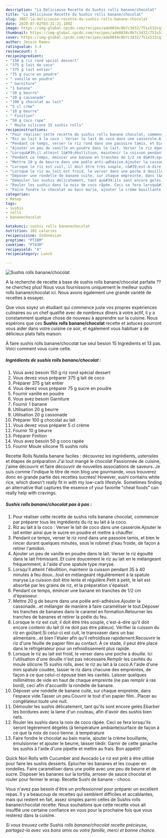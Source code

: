 ```yaml
---
description: "La Délicieuse Recette du Sushis rolls banane/chocolat"
title: "La Délicieuse Recette du Sushis rolls banane/chocolat"
slug: 3867-la-delicieuse-recette-du-sushis-rolls-banane-chocolat
date: 2020-07-02T03:31:21.189Z
image: https://img-global.cpcdn.com/recipes/ade0034c0b7c3d32/751x532cq70/sushis-rolls-bananechocolat-photo-principale-de-la-recette.jpg
thumbnail: https://img-global.cpcdn.com/recipes/ade0034c0b7c3d32/751x532cq70/sushis-rolls-bananechocolat-photo-principale-de-la-recette.jpg
cover: https://img-global.cpcdn.com/recipes/ade0034c0b7c3d32/751x532cq70/sushis-rolls-bananechocolat-photo-principale-de-la-recette.jpg
author: Jessie Ramos
ratingvalue: 3.4
reviewcount: 3
recipeingredient:
- "150 g riz rond spcial dessert"
- "375 g lait de coco"
- "375 g lait entier"
- "75 g sucre en poudre"
- " vanille en poudre"
- " Garniture"
- "1 banane"
- "20 g beurre"
- "20 g cassonade"
- "100 g chocolat au lait"
- "5 cl crme"
- "10 g beurre"
- " Finition"
- "50 g coco rape"
- " Moule silicone 15 sushis rolls"
recipeinstructions:
- "Pour réaliser cette recette de sushis rolls banane chocolat, commencer par préparer tous les ingrédients du riz au lait à la coco."
- "Riz au lait à la coco : Verser le lait de coco dans une casserole.Ajouter le lait entier ainsi que le sucre en poudre et mettre à chauffer."
- "Pendant ce temps, verser le riz rond dans une passoire tamis, et bien le rincer durant quelques minutes, sous le robinet d&#39;eau froide, de façon à retirer l&#39;amidon."
- "Ajouter un peu de vanille en poudre dans le lait. Verser le riz égoutté dans le lait frémissant..Et cuire doucement le riz au lait en le mélangeant fréquemment, à l&#39;aide d&#39;une spatule type maryse."
- "Lorsqu&#39;il atteint l&#39;ébullition, maintenir la cuisson pendant 35 à 40 minutes à feu doux...tout en mélangeant régulièrement à la spatule maryse.La cuisson doit être lente et régulière.Petit à petit, le lait est absorbé par les grains de riz, et la préparation s&#39;épaissit."
- "Pendant ce temps, émincer une banane en tranches de 1/2 cm d&#39;épaisseur."
- "Mettre 20 g de beurre dans une poêle anti-adhésive.Ajouter la cassonade...et mélanger de manière à faire caraméliser le tout.Déposer les tranches de bananes dans le caramel en formation.Retourner les tranches de bananes et retirer la poêle du feu."
- "Lorsque le riz est cuit, il doit être très souple, c&#39;est-à-dire qu&#39;il doit encore contenir du lait (il ne doit pas être pâteux). Vérifier la cuisson du riz en goûtant.Si celui-ci est cuit, le transvaser dans un bac alimentaire...et bien l&#39;étaler afin qu&#39;il refroidisse rapidement.Recouvrir le riz d&#39;une feuille de papier film au contact. À ce stade, il peut être placé dans le réfrigérateur pour un refroidissement plus rapide."
- "Lorsque le riz au lait est froid, le verser dans une poche à douille. Ici l&#39;utilisation d&#39;une douille n&#39;est pas nécessaire.Remplir les cavités du moule silicone 15 sushis rolls, avec le riz au lait à la coco.A l&#39;aide d&#39;une mini spatule coudée, tasser le riz dans chacune des empreintes, de façon à ce que celui-ci épouse bien les cavités. Laisser quelques millimètres de vide en haut de chaque empreinte (ne pas remplir à ras bord), ceci afin d&#39;accueillir la rondelle de banane."
- "Déposer une rondelle de banane cuite, sur chaque empreinte, dans l&#39;espace vide.Tasser un peu.Couvrir le tout d&#39;un papier film...Placer au congélateur.toute une nuit."
- "Démouler les sushis délicatement, tant qu&#39;ils sont encore gelés.Ebarber les bordures avec la lame d&#39;un couteau, afin d&#39;avoir des sushis bien nets."
- "Rouler les sushis dans la noix de coco râpée. Ceci se fera lorsqu&#39;ils seront légèrement dégelés (à température ambiante)surface de façon à ce que la noix de coco tienne. à température"
- "Faire fondre le chocolat au bain marie, ajouter la crème bouillante, émulsionner et ajouter le beurre, laisser tièdir. Garnir de cette ganache les sushis à l&#39;aide d&#39;une pipette et mettre au frais. Bon appétit!"
categories:
- Resep
tags:
- sushis
- rolls
- bananechocolat

katakunci: sushis rolls bananechocolat 
nutrition: 102 calories
recipecuisine: Indonesian
preptime: "PT38M"
cooktime: "PT43M"
recipeyield: "4"
recipecategory: Lunch

---
```



![Sushis rolls banane/chocolat](https://img-global.cpcdn.com/recipes/ade0034c0b7c3d32/751x532cq70/sushis-rolls-bananechocolat-photo-principale-de-la-recette.jpg)

A la recherche de recette à base de sushis rolls banane/chocolat parfaite ?? ne cherchez plus! Nous vous fournissons uniquement le meilleur sushis rolls banane/chocolat ici. Nous avons également une grande variété de recettes à essayer.

Que vous soyez un étudiant qui commence juste vos propres expériences culinaires ou un chef qualifié avec de nombreux dîners à votre actif, il y a constamment quelque chose de nouveau à apprendre sur la cuisine. Nous espérons que ces <strong> Sushis rolls banane/chocolat </strong> recette et astuces pourront vous aider dans votre cuisine ce soir, et également vous habituer à de délicieux plats faits maison.

<!--inarticleads1-->

À faire sushis rolls banane/chocolat tue seul besion 15 Ingrédients et 13 pas. Voici comment vous cuire cette.

##### Ingrédients de sushis rolls banane/chocolat :

1. Vous avez besoin 150 g riz rond spécial dessert
1. Vous devez vous préparer 375 g lait de coco
1. Préparer 375 g lait entier
1. Vous devez vous préparer 75 g sucre en poudre
1. Fournir  vanille en poudre
1. Vous avez besoin  Garniture
1. Fournir 1 banane
1. Utilisation 20 g beurre
1. Utilisation 20 g cassonade
1. Préparer 100 g chocolat au lait
1. Vous devez vous préparer 5 cl crème
1. Fournir 10 g beurre
1. Préparer  Finition
1. Vous avez besoin 50 g coco rapée
1. Fournir  Moule silicone 15 sushis rolls


Recette Rolls Nutella banane faciles : découvrez les ingrédients, ustensiles et étapes de préparation J&#39;ai tout mangé le chocolat Passionnée de cuisine, j&#39;aime découvrir et faire découvrir de nouvelles associations de saveurs. Je suis comme l&#39;indique le titre de mon blog une gourmande, vous trouverez donc en grande partie des recettes sucrées! However, sushi contains white rice, which doesn&#39;t really fit in with my low-carb lifestyle. Sometimes finding an alternative that captures the essence of your favorite &#34;cheat foods&#34; can really help with cravings. 

<!--inarticleads2-->

##### Sushis rolls banane/chocolat pas à pas :

1. Pour réaliser cette recette de sushis rolls banane chocolat, commencer par préparer tous les ingrédients du riz au lait à la coco.
1. Riz au lait à la coco : Verser le lait de coco dans une casserole.Ajouter le lait entier ainsi que le sucre en poudre et mettre à chauffer.
1. Pendant ce temps, verser le riz rond dans une passoire tamis, et bien le rincer durant quelques minutes, sous le robinet d&#39;eau froide, de façon à retirer l&#39;amidon.
1. Ajouter un peu de vanille en poudre dans le lait. Verser le riz égoutté dans le lait frémissant..Et cuire doucement le riz au lait en le mélangeant fréquemment, à l&#39;aide d&#39;une spatule type maryse.
1. Lorsqu&#39;il atteint l&#39;ébullition, maintenir la cuisson pendant 35 à 40 minutes à feu doux...tout en mélangeant régulièrement à la spatule maryse.La cuisson doit être lente et régulière.Petit à petit, le lait est absorbé par les grains de riz, et la préparation s&#39;épaissit.
1. Pendant ce temps, émincer une banane en tranches de 1/2 cm d&#39;épaisseur.
1. Mettre 20 g de beurre dans une poêle anti-adhésive.Ajouter la cassonade...et mélanger de manière à faire caraméliser le tout.Déposer les tranches de bananes dans le caramel en formation.Retourner les tranches de bananes et retirer la poêle du feu.
1. Lorsque le riz est cuit, il doit être très souple, c&#39;est-à-dire qu&#39;il doit encore contenir du lait (il ne doit pas être pâteux). Vérifier la cuisson du riz en goûtant.Si celui-ci est cuit, le transvaser dans un bac alimentaire...et bien l&#39;étaler afin qu&#39;il refroidisse rapidement.Recouvrir le riz d&#39;une feuille de papier film au contact. À ce stade, il peut être placé dans le réfrigérateur pour un refroidissement plus rapide.
1. Lorsque le riz au lait est froid, le verser dans une poche à douille. Ici l&#39;utilisation d&#39;une douille n&#39;est pas nécessaire.Remplir les cavités du moule silicone 15 sushis rolls, avec le riz au lait à la coco.A l&#39;aide d&#39;une mini spatule coudée, tasser le riz dans chacune des empreintes, de façon à ce que celui-ci épouse bien les cavités. Laisser quelques millimètres de vide en haut de chaque empreinte (ne pas remplir à ras bord), ceci afin d&#39;accueillir la rondelle de banane.
1. Déposer une rondelle de banane cuite, sur chaque empreinte, dans l&#39;espace vide.Tasser un peu.Couvrir le tout d&#39;un papier film...Placer au congélateur.toute une nuit.
1. Démouler les sushis délicatement, tant qu&#39;ils sont encore gelés.Ebarber les bordures avec la lame d&#39;un couteau, afin d&#39;avoir des sushis bien nets.
1. Rouler les sushis dans la noix de coco râpée. Ceci se fera lorsqu&#39;ils seront légèrement dégelés (à température ambiante)surface de façon à ce que la noix de coco tienne. à température
1. Faire fondre le chocolat au bain marie, ajouter la crème bouillante, émulsionner et ajouter le beurre, laisser tièdir. Garnir de cette ganache les sushis à l&#39;aide d&#39;une pipette et mettre au frais. Bon appétit!


Quick Nori Rolls with Cucumber and Avocado Le riz est prêt à être utilisé pour faire les sushis desserts. Eplucher les bananes et les couper en rondelles. Faire caraméliser dans une poêle avec une peu de beurre et de sucre. Disposer les bananes sur la tortilla, arroser de sauce chocolat et rouler pour fermer le wrap. Recette Sushi de banane - choco. 

<!--inarticleads1-->

<p>
Vous n'avez pas besoin d'être un professionnel pour préparer un excellent repas. Il y a beaucoup de recettes qui semblent difficiles et accablantes, mais qui restent en fait, assez simples parmi celles de Sushis rolls banane/chocolat recette. Nous souhaitons que cette recette vous ait insufflé une certaine confiance en vous pour la prochaine fois que vous resterez dans la cuisine.
</p>

<p>
<i>Si vous trouvez cette Sushis rolls banane/chocolat recette précieuse, partagez-la avec vos bons amis ou votre famille, merci et bonne chance.</i>
</p>
